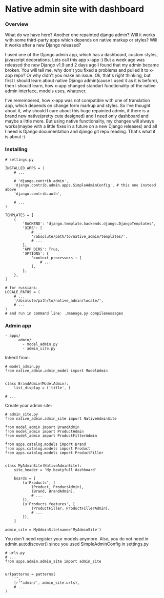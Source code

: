 # Native admin site with dashboard

### Overview

What do we have here? Another one repainted django admin? Will it works with some
third-party apps which depends on native markup or styles? Will it works after a new
Django released?

I used one of the Django admin app, which has a dashboard, custom styles, javascript
decorations. Lets call this app x-app :) But a week ago was released the new Django v1.9
and 2 days ago I found that my admin became broken.
You will tell me, why don't you fixed a problems and pulled it to x-app repo? Or why
didn't you make an issue. Ok, that's right thinking, but first I should learn about native
Django admin(cause I used it as it is before), then I should learn, how x-app changed
standart functionality of the native admin interface, models uses, whatever.

I've remembered,
how x-app was not compatible with one of translation app, which depends on change form
markup and styles. So I've thought about it, why should I care about this huge repainted admin,
if there is a brand new native(pretty cute designed) and I need only dashboard and maybe
a little more. But using
native functionality, my changes will always works(maybe with a little fixes in a future on a new
Django releases) and all I need is Django documentation and django git repo reading.
That's what it is about :)

### Installing

    # settings.py

    INSTALLED_APPS = (
        # ...

        # 'django.contrib.admin',
        'django.contrib.admin.apps.SimpleAdminConfig', # this one instead above
        'django.contrib.auth',

        # ...
    )

    TEMPLATES = [
        {
            'BACKEND': 'django.template.backends.django.DjangoTemplates',
            'DIRS': [
                # ...
                '/absolute/path/to/native_admin/templates/',
                # ...
            ],
            'APP_DIRS': True,
            'OPTIONS': {
                'context_processors': [
                    # ...
                ],
            },
        },
    ]

    # for russians:
    LOCALE_PATHS = (
        # ...
        '/absolute/path/to/native_admin/locale/',
        # ...
    )
    # and run in command line: ./manage.py compilemessages

### Admin app

    - apps/
        - admin/
            - model_admin.py
            - admin_site.py

Inherit from:

    # model_admin.py
    from native_admin.admin_model import ModelAdmin


    class BrandAdmin(ModelAdmin):
        list_display = ('title', )

    # ...

Create your admin site:

    # admin_site.py
    from native_admin.admin_site import NativeAdminSite

    from model_admin import BrandAdmin
    from model_admin import ProductAdmin
    from model_admin import ProductFillerAdmin

    from apps.catalog.models import Brand
    from apps.catalog.models import Product
    from apps.catalog.models import ProductFiller


    class MyAdminSite(NativeAdminSite):
        site_header = 'My beatyfull dashboard'

        boards = [
            (u'Products', [
                (Product, ProductAdmin),
                (Brand, BrandAdmin),
                # ...
            ]),
            (u'Products features', [
                (ProductFiller, ProductFillerAdmin),
                # ...
            ]),
        ]

    admin_site = MyAdminSite(name='MyAdminSite')

You don't need register your models anymore.
Also, you do not need in admin.autodiscover() since you used SimpleAdminConfig in settings.py

    # urls.py
    # ...
    from apps.admin.admin_site import admin_site


    urlpatterns = patterns(
        '',
        (r'^admin/', admin_site.urls),
        # ...
    )

